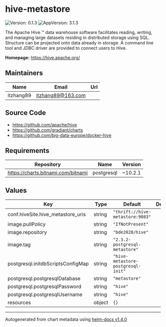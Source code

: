 # hive-metastore

![Version: 0.1.3](https://img.shields.io/badge/Version-0.1.3-informational?style=flat-square) ![AppVersion: 3.1.3](https://img.shields.io/badge/AppVersion-3.1.3-informational?style=flat-square)

The Apache Hive ™ data warehouse software facilitates reading, writing, and managing large datasets residing in distributed storage using SQL. Structure can be projected onto data already in storage. A command line tool and JDBC driver are provided to connect users to Hive.

**Homepage:** <https://hive.apache.org/>

## Maintainers

| Name | Email | Url |
| ---- | ------ | --- |
| itzhang89 | itzhang89@163.com |  |

## Source Code

* <https://github.com/apache/hive>
* <https://github.com/gradiant/charts>
* <https://github.com/big-data-europe/docker-hive>

## Requirements

| Repository | Name | Version |
|------------|------|---------|
| https://charts.bitnami.com/bitnami | postgresql | ~10.2.1 |

## Values

| Key | Type | Default | Description |
|-----|------|---------|-------------|
| conf.hiveSite.hive_metastore_uris | string | `"thrift://hive-metastore:9083"` |  |
| image.pullPolicy | string | `"IfNotPresent"` |  |
| image.repository | string | `"bde2020/hive"` |  |
| image.tag | string | `"2.3.2-postgresql-metastore"` |  |
| postgresql.initdbScriptsConfigMap | string | `"hive-metastore-postgresql-init"` |  |
| postgresql.postgresqlDatabase | string | `"metastore"` |  |
| postgresql.postgresqlPassword | string | `"hive"` |  |
| postgresql.postgresqlUsername | string | `"hive"` |  |
| resources | object | `{}` |  |

----------------------------------------------
Autogenerated from chart metadata using [helm-docs v1.4.0](https://github.com/norwoodj/helm-docs/releases/v1.4.0)
